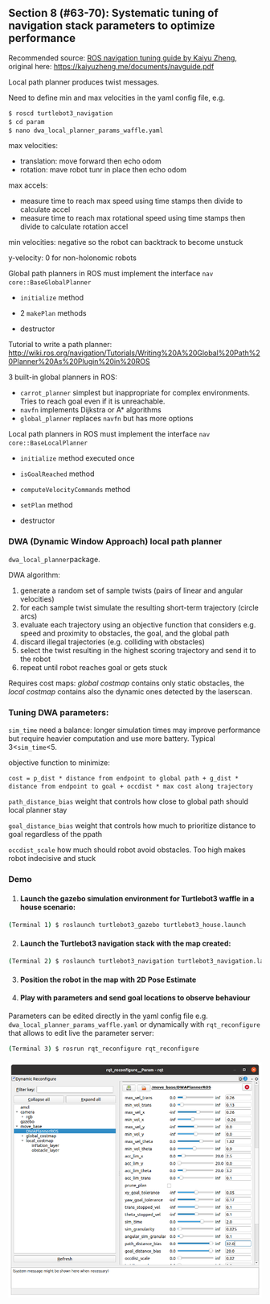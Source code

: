 ## Section 8 (#63-70): Systematic tuning of navigation stack parameters to optimize performance

Recommended source: [ROS navigation tuning guide by Kaiyu Zheng](./course-materials/063-navguide.pdf), original here: https://kaiyuzheng.me/documents/navguide.pdf

Local path planner produces twist messages. 

Need to define min and max velocities in the yaml config file, e.g.

```bash
$ roscd turtlebot3_navigation
$ cd param
$ nano dwa_local_planner_params_waffle.yaml
```

max velocities: 

- translation: move forward then echo odom
- rotation: mave robot tunr in place then echo odom

max accels:

* measure time to reach max speed using time stamps then divide to calculate accel
* measure time to reach max rotational speed using time stamps then divide to calculate rotation accel

min velocities: negative so the robot can backtrack to become unstuck

y-velocity: 0 for non-holonomic robots

Global path planners in ROS must implement the interface `nav core::BaseGlobalPlanner `

* `initialize` method

* 2 `makePlan` methods

* destructor

Tutorial to write a path planner: http://wiki.ros.org/navigation/Tutorials/Writing%20A%20Global%20Path%20Planner%20As%20Plugin%20in%20ROS

3 built-in global planners in ROS:

* `carrot_planner` simplest but inappropriate for complex environments. Tries to reach goal even if it is unreachable.
* `navfn` implements Dijkstra or A* algorithms
* `global_planner` replaces `navfn` but has more options

Local path planners in ROS must implement the interface `nav core::BaseLocalPlanner `

* `initialize` method executed once

* `isGoalReached` method

* `computeVelocityCommands` method

* `setPlan` method

* destructor 

### DWA (Dynamic Window Approach) local path planner

`dwa_local_planner`package. 

DWA algorithm:

1. generate a random set of sample twists (pairs of linear and angular velocities)
2. for each sample twist simulate the resulting short-term trajectory (circle arcs)
3. evaluate each trajectory using an objective function that considers e.g. speed and proximity to obstacles, the goal, and the global path
4. discard illegal trajectories (e.g. colliding with obstacles)
5. select the twist resulting in the highest scoring trajectory and send it to the robot 
6. repeat until robot reaches goal or gets stuck

Requires cost maps: *global costmap* contains only static obstacles, the *local costmap* contains also the dynamic ones detected by the laserscan.

### Tuning DWA parameters:

`sim_time`  need a balance: longer simulation times may improve performance but require heavier computation and use more battery. Typical 3<`sim_time`<5. 

objective function to minimize:

````
cost = p_dist * distance from endpoint to global path + g_dist * distance from endpoint to goal + occdist * max cost along trajectory
````

`path_distance_bias` weight that controls how close to global path should local planner stay

`goal_distance_bias` weight that controls how much to prioritize distance to goal regardless of the ppath

`occdist_scale` how much should robot avoid obstacles. Too high makes robot indecisive and stuck

### Demo

1. #### Launch the gazebo simulation environment for Turtlebot3 waffle in a house scenario:

```bash
(Terminal 1) $ roslaunch turtlebot3_gazebo turtlebot3_house.launch
```

2. #### Launch the Turtlebot3 navigation stack with the map created:   

```bash
(Terminal 2) $ roslaunch turtlebot3_navigation turtlebot3_navigation.launch map_file:=/home/mhered/catkin_ws/ROS-notes/assets/sources/mymap2.yaml
```

3. #### Position the robot in the map with 2D Pose Estimate

4. #### Play with parameters and send goal locations to observe behaviour

Parameters can be edited directly in the yaml config file e.g. `dwa_local_planner_params_waffle.yaml` or dynamically with  `rqt_reconfigure` that allows to edit live the parameter server:

```bash
(Terminal 3) $ rosrun rqt_reconfigure rqt_reconfigure
```

#### ![](assets/images/rqt_reconfigure.png)

### 
